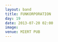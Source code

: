 ```yaml
---
layout: band
title: FUNKORPORATION
day: 19
date: 2013-07-20 02:00
image: 
venue: MIERT PUB
---
```



